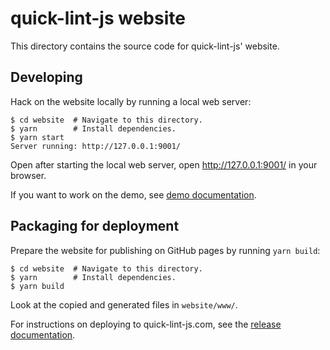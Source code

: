 # quick-lint-js website

This directory contains the source code for quick-lint-js' website.

## Developing

Hack on the website locally by running a local web server:

    $ cd website  # Navigate to this directory.
    $ yarn        # Install dependencies.
    $ yarn start
    Server running: http://127.0.0.1:9001/

Open after starting the local web server, open http://127.0.0.1:9001/ in your
browser.

If you want to work on the demo, see [demo documentation](demo/README.md).

## Packaging for deployment

Prepare the website for publishing on GitHub pages by running `yarn build`:

    $ cd website  # Navigate to this directory.
    $ yarn        # Install dependencies.
    $ yarn build

Look at the copied and generated files in `website/www/`.

For instructions on deploying to quick-lint-js.com, see the [release
documentation](docs/RELEASE.md).
